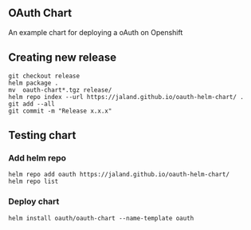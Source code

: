## OAuth Chart

An example chart for deploying a oAuth on Openshift



## Creating new release

```
git checkout release
helm package .
mv  oauth-chart*.tgz release/
helm repo index --url https://jaland.github.io/oauth-helm-chart/ .
git add --all
git commit -m "Release x.x.x"
```




## Testing chart

### Add helm repo
```
helm repo add oauth https://jaland.github.io/oauth-helm-chart/
helm repo list
```

### Deploy chart
```
helm install oauth/oauth-chart --name-template oauth
```